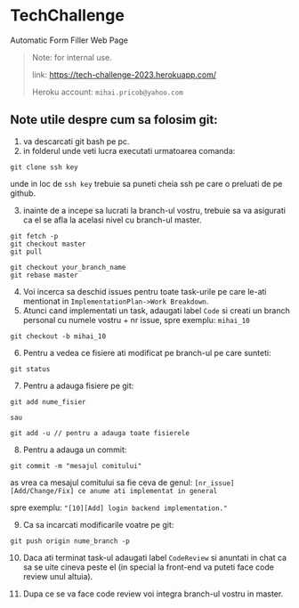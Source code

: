 # TechChallenge
Automatic Form Filler Web Page

>Note: for internal use.
>
>link: https://tech-challenge-2023.herokuapp.com/
>
>Heroku account: `mihai.pricob@yahoo.com`
## Note utile despre cum sa folosim git:
1. va descarcati git bash pe pc.
2. in folderul unde veti lucra executati urmatoarea comanda:
```
git clone ssh key
```

unde in loc de `ssh key` trebuie sa puneti cheia ssh pe care o preluati de pe github.

3. inainte de a incepe sa lucrati la branch-ul vostru, trebuie sa va asigurati ca el se afla la acelasi nivel cu branch-ul master.
```
git fetch -p
git checkout master
git pull

git checkout your_branch_name
git rebase master
```

4. Voi incerca sa deschid issues pentru toate task-urile pe care le-ati mentionat in `ImplementationPlan->Work Breakdown`.
5. Atunci cand implementati un task, adaugati label `Code` si creati un branch personal cu numele vostru + nr issue, spre exemplu: `mihai_10`
```
git checkout -b mihai_10
```

6. Pentru a vedea ce fisiere ati modificat pe branch-ul pe care sunteti:
```
git status
```
7. Pentru a adauga fisiere pe git:
```
git add nume_fisier

sau

git add -u // pentru a adauga toate fisierele
```

8. Pentru a adauga un commit:
```
git commit -m "mesajul comitului"
```

as vrea ca mesajul comitului sa fie ceva de genul: `[nr_issue][Add/Change/Fix] ce anume ati implementat in general`

spre exemplu: `"[10][Add] login backend implementation."`

9. Ca sa incarcati modificarile voatre pe git:
```
git push origin nume_branch -p
```

10. Daca ati terminat task-ul adaugati label `CodeReview` si anuntati in chat ca sa se uite cineva peste el (in special la front-end va puteti face code review unul altuia).

11. Dupa ce se va face code review voi integra branch-ul vostru in master.
